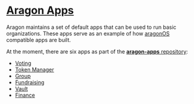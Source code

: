 # [Aragon Apps](https://github.com/aragon/aragon-apps)

Aragon maintains a set of default apps that can be used to run basic organizations. These apps serve as an example of how [aragonOS](../../documentation/aragonOS.md) compatible apps are built.

At the moment, there are six apps as part of the [**aragon-apps** repository](https://github.com/aragon/aragon-apps):

- [Voting](voting.md)
- [Token Manager](token-manager.md)
- [Group](group.md)
- [Fundraising](fundraising.md)
- [Vault](vault.md)
- [Finance](finance.md)
